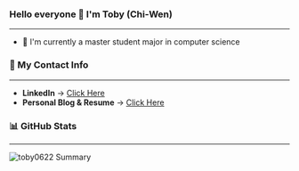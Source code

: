 ### Hello everyone 👋 I'm Toby (Chi-Wen)

---

- 📖 I'm currently a master student major in computer science

### 📱 My Contact Info

---

- __LinkedIn__ -> [Click Here](https://www.linkedin.com/in/tobythefool/)
- __Personal Blog & Resume__ -> [Click Here](https://toby0622.github.io/)

### 📊 GitHub Stats

---

![toby0622 Summary](https://github-profile-summary-cards.vercel.app/api/cards/profile-details?username=toby0622&theme=solarized_dark)
